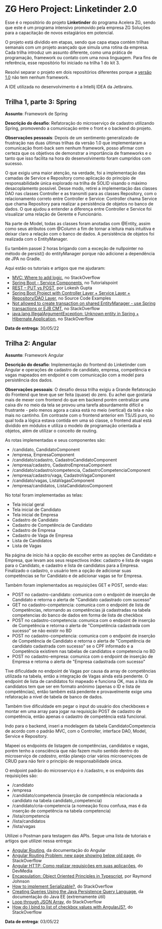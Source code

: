 # ZG Hero Project: Linketinder 2.0

Esse é o repositório do projeto **Linketinder** do programa Acelera ZG, sendo que este é um programa intensivo promovido pela empresa ZG Soluções para a capacitação de novos estagiários em potencial.

O projeto está dividido em etapas, sendo que capa etapa contém trilhas semanais com um projeto avançado que simula uma rotina da empresa. Cada trilha introduz um assunto diferente, como uma prática de programação, framework ou contato com uma nova linguagem. Para fins de referência, esse repositório foi iniciado na trilha 1 do kit 3.

Resolvi separar o projeto em dois repositórios diferentes porque a [versão 1.0](https://github.com/vicareon/ZGHeroProject) não tem nenhum framework.

A IDE utilizada no desenvolvimento é a Intellij IDEA da Jetbrains.

## Trilha 1, parte 3: Spring 
**Assunto**: Framework de Spring

**Descrição do desafio**: Refatoração do microserviço de cadastro utilizando Spring, promovendo a comunicação entre o front e o backend do projeto. 

**Observações pessoais**: Depois de um sentimento generalizado de frustração nas duas últimas trilhas da versão 1.0 que implementaram a comunicação front-back sem nenhum framework, posso afirmar com certeza que os objetivos de demonstrar a importãncia de frameworks e o tanto que isso facilita na hora do desenvolvimento foram cumpridos com sucesso. 

O que exigiu uma maior atenção, na verdade, foi a implementação das camadas de Service e Repository como aplicação do princípio de responsabilidade única explorado na trilha de SOLID visando o máximo desacoplamento possível. Desse modo, retirei a implementação das classes DAO nas classes Controller e as transmiti para as classes Repository, com o relacionamento correto entre Controller e Service: Controller chama Service que chama Repository para realizar a persistência de objetos no banco de dados. O que ajudou a entender a diferença entre Controller e Service foi visualizar uma relação de Gerente e Funcionário.

Na parte de Model, todas as classes foram anotadas com @Entity, assim como seus atributos com @Column a fim de tornar a leitura mais intuitiva e deixar claro a relação com o banco de dados. A persistência de objetos foi realizada com o EntityManager.

Eu também passei 2 horas brigando com a exceção de nullpointer no método de persist() do entityManager porque não adicionei a dependência de JPA no Gradle. 

Aqui estão os tutoriais e artigos que me ajudaram:
- [MVC: Where to add logic](https://stackoverflow.com/questions/23595036/mvc-laravel-where-to-add-logic/25298736#25298736), no StackOverflow
- [Spring Boot - Service Components](https://www.tutorialspoint.com/spring_boot/spring_boot_service_components.htm), no Tutorialspoint
- [REST – PUT vs POST](https://restfulapi.net/rest-put-vs-post/), por Lokesh Gupta
- [Spring Boot Project with Controller Layer + Service Layer + Repository/DAO Layer](https://www.sourcecodeexamples.net/2021/08/spring-boot-project-with-controller.html), no Source Code Examples
- [Not allowed to create transaction on shared EntityManager - use Spring transactions or EJB CMT](https://stackoverflow.com/questions/17860696/not-allowed-to-create-transaction-on-shared-entitymanager-use-spring-transacti), no StackOverflow
- [java.lang.IllegalArgumentException: Unknown entity in Spring + Hibernate Application](https://stackoverflow.com/questions/45191105/java-lang-illegalargumentexception-unknown-entity-in-spring-hibernate-applica), no StackOverflow

**Data de entrega**: 30/05/22

## Trilha 2: Angular
**Assunto**: Framework Angular

**Descrição do desafio**: Implementação do frontend do Linketinder com Angular e operações de cadastro de candidato, empresa, competência e vagas mapeados em endpoint e com comunicação com a model para persistência dos dados.

**Observações pessoais**: O desafio dessa trilha exigiu a Grande Refatoração do Frontend que teve que ser feita (quase) do zero. Eu achei que gostaria mais de mexer com frontend do que em backend porém centralizar uma caixa div no meio da tela se provou uma tarefa absurdamente difícil e frustrante - pelo menos agora a caixa está no meio (vertical) da tela e não mais no cantinho. Em contraste com o frontend anterior em TS/JS puro, no qual toda a lógica estava contida em uma só classe, o frontend atual está dividido em módulos e utiliza o modelo de programação orientada a objetos, além de utilizar o conceito de routing.

As rotas implementadas e seus componentes são:
- /candidato, CandidatoComponent
- /empresa, EmpresaComponent
- /candidato/cadastro, CadastroCandidatoComponent
- /empresa/cadastro, CadastroEmpresaComponent
- /candidato/cadastro/competencia, CadastroCompetenciaComponent
- /empresa/cadastro/vaga, CadastroVagaComponent
- /candidato/vagas, ListaVagasComponent
- /empresa/candidatos, ListaCandidatosComponent

No total foram implementadas as telas:
- Tela inicial geral
- Tela inicial de Candidato
- Tela inicial de Empresa
- Cadastro de Candidato
- Cadastro de Competência de Candidato
- Cadastro de Empresa
- Cadastro de Vaga de Empresa
- Lista de Candidatos
- Lista de Vagas

Na página de início há a opção de escolher entre as opções de Candidato e Empresa, que levam aos seus respectivos index: cadastro e lista de vagas para o Candidato, e cadastro e lista de candidatos para a Empresa. Finalizado o cadastro, o usuário tem a opção de adicionar suas competências se for Candidato e de adicionar vagas se for Empresa. 

Também foram implementados as requisições GET e POST, sendo elas:
- POST no cadastro-candidato: comunica com o endpoint de inserção de Candidato e retorna o alerta de "Candidato cadastrado com sucesso"
- GET no cadastro-competencia: comunica com o endpoint de lista de Competências, retornando as competências já cadastradas na tabela competencias do banco de dados em forma de lista de checkbox 
- POST no cadastro-competencia: comunica com o endpoint de inserção de Competência e retorna o alerta de "Competência cadastrada com sucesso" se não existir no BD
- POST no cadastro-competencia: comunica com o endpoint de inserção de Competência de Candidato e retorna o alerta de "Competência de candidato cadastrada com sucesso" se o CPF informado e a Competência existirem nas tabelas de candidatos e competencia no BD
- POST no cadastro-empresa: comunica com o endpoint de inserção de Empresa e retorna o alerta de "Empresa cadastrada com sucesso"

Tive dificuldade no endpoint de Vagas por causa da array de competências utilizada na tabela, então a integração de Vagas ainda está pendente. O endpoint de lista de candidatos foi mapeado e funciona OK, mas a lista de candidatos tem que ser em formato anônimo (apenas o ID e lista de competências), então também está pendente e provavelmente exige uma refatoração a nível de tabela de banco de dados. 

Também tive dificuldade em pegar o input do usuário dos checkboxes e montar em uma array para jogar na requisição POST de cadastro de competência, então apenas o cadastro de competência está funcional.

Indo para o backend, inseri a modelagem da tabela CandidatoCompetencia de acordo com o padrão MVC, com o Controller, interface DAO, Model, Service e Repository.

Mapeei os endpoints de listagem de competências, candidatos e vagas, porém tenho a consciência que não fazem muito sentido dentro do microserviço de *cadastro*, então planejo criar vários microserviçoes de CRUD para não ferir o princípio de responsabilidade única. 

O endpoint padrão do microserviço é o /cadastro, e os endpoints das requisições são:
- /candidato
- /empresa
- /candidato/competencia (inserção de competência relacionada a candidato na tabela candidato_competencia)
- /candidato/cria-competencia (a nomeação ficou confusa, mas é da inserção de competência na tabela competencia)
- /lista/competencia
- /lista/candidatos
- /lista/vagas

Utilizei o Postman para testagem das APIs. Segue uma lista de tutoriais e artigos que utilizei nessa entrega:

- [Angular Routing](https://angular.io/guide/routing-overview), da documentação do Angular
- [Angular Routing Problem: new page showing below old page](https://stackoverflow.com/questions/54572905/angular-routing-problem-new-page-showing-below-old-page), do StackOverflow
- [Angular HTTP: Como realizar requisições em suas aplicações](https://www.devmedia.com.br/angular-http-como-realizar-requisicoes-em-suas-aplicacoes/40642), do DevMedia
- [Encapsulation: Object Oriented Principles in Typescript](https://medium.com/@raymondjohnson121/encapsulation-object-oriented-principles-in-typescript-5f918813f50e), por Raymond Johnson
- [How to implement Serializable?](https://stackoverflow.com/questions/28788992/how-to-implement-serializable), do StackOverflow
- [Creating Queries Using the Java Persistence Query Language](https://docs.oracle.com/javaee/6/tutorial/doc/bnbrg.html), da documentação do Java EE (extremamente útil)
- [Loop through JSON Array](https://stackoverflow.com/questions/64589527/loop-through-json-array-angular-10), do StackOverflow
- [How do I bind to list of checkbox values with AngularJS?](https://stackoverflow.com/questions/14514461/how-do-i-bind-to-list-of-checkbox-values-with-angularjs), do StackOverflow

**Data de entrega**: 03/05/22
